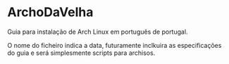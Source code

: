 # ArchoDaVelha
Guia para instalação de Arch Linux em português de portugal.

O nome do ficheiro indica a data, futuramente inclkuira as especificações do guia e será simplesmente scripts para archisos.
